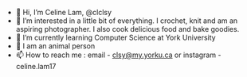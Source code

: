 - 👋 Hi, I’m Celine Lam, @clclsy
- 👀 I’m interested in a little bit of everything. I crochet, knit and am an aspiring photographer. I also cook delicious food and bake goodies.
- 🌱 I’m currently learning Computer Science at York University
- 💞️ I am an animal person
- 📫 How to reach me : email - clsy@my.yorku.ca or instagram - celine.lam17

<!---
clclsy/clclsy is a ✨ special ✨ repository because its `README.md` (this file) appears on your GitHub profile.
You can click the Preview link to take a look at your changes.
--->
